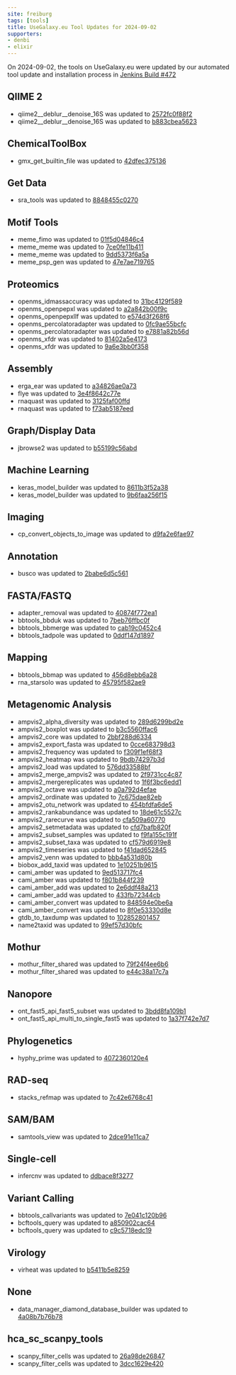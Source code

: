 ```yaml
---
site: freiburg
tags: [tools]
title: UseGalaxy.eu Tool Updates for 2024-09-02
supporters:
- denbi
- elixir
---
```


On 2024-09-02, the tools on UseGalaxy.eu were updated by our automated tool update and installation process in [Jenkins Build #472](https://build.galaxyproject.eu/job/usegalaxy-eu/job/install-tools/#472/)


## QIIME 2

- qiime2__deblur__denoise_16S was updated to [2572fc0f88f2](https://toolshed.g2.bx.psu.edu/view/q2d2/qiime2__deblur__denoise_16S/2572fc0f88f2)
- qiime2__deblur__denoise_16S was updated to [b883cbea5623](https://toolshed.g2.bx.psu.edu/view/q2d2/qiime2__deblur__denoise_16S/b883cbea5623)

## ChemicalToolBox

- gmx_get_builtin_file was updated to [42dfec375136](https://toolshed.g2.bx.psu.edu/view/chemteam/gmx_get_builtin_file/42dfec375136)

## Get Data

- sra_tools was updated to [8848455c0270](https://toolshed.g2.bx.psu.edu/view/iuc/sra_tools/8848455c0270)

## Motif Tools

- meme_fimo was updated to [01f5d04846c4](https://toolshed.g2.bx.psu.edu/view/iuc/meme_fimo/01f5d04846c4)
- meme_meme was updated to [7ce0fe11b411](https://toolshed.g2.bx.psu.edu/view/iuc/meme_meme/7ce0fe11b411)
- meme_meme was updated to [9dd5373f6a5a](https://toolshed.g2.bx.psu.edu/view/iuc/meme_meme/9dd5373f6a5a)
- meme_psp_gen was updated to [47e7ae719765](https://toolshed.g2.bx.psu.edu/view/iuc/meme_psp_gen/47e7ae719765)

## Proteomics

- openms_idmassaccuracy was updated to [31bc4129f589](https://toolshed.g2.bx.psu.edu/view/galaxyp/openms_idmassaccuracy/31bc4129f589)
- openms_openpepxl was updated to [a2a842b00f9c](https://toolshed.g2.bx.psu.edu/view/galaxyp/openms_openpepxl/a2a842b00f9c)
- openms_openpepxllf was updated to [e574d3f268f6](https://toolshed.g2.bx.psu.edu/view/galaxyp/openms_openpepxllf/e574d3f268f6)
- openms_percolatoradapter was updated to [0fc9ae55bcfc](https://toolshed.g2.bx.psu.edu/view/galaxyp/openms_percolatoradapter/0fc9ae55bcfc)
- openms_percolatoradapter was updated to [e7881a82b56d](https://toolshed.g2.bx.psu.edu/view/galaxyp/openms_percolatoradapter/e7881a82b56d)
- openms_xfdr was updated to [81402a5e4173](https://toolshed.g2.bx.psu.edu/view/galaxyp/openms_xfdr/81402a5e4173)
- openms_xfdr was updated to [9a6e3bb0f358](https://toolshed.g2.bx.psu.edu/view/galaxyp/openms_xfdr/9a6e3bb0f358)

## Assembly

- erga_ear was updated to [a34826ae0a73](https://toolshed.g2.bx.psu.edu/view/bgruening/erga_ear/a34826ae0a73)
- flye was updated to [3e4f8642c77e](https://toolshed.g2.bx.psu.edu/view/bgruening/flye/3e4f8642c77e)
- rnaquast was updated to [3125faf00ffd](https://toolshed.g2.bx.psu.edu/view/iuc/rnaquast/3125faf00ffd)
- rnaquast was updated to [f73ab5187eed](https://toolshed.g2.bx.psu.edu/view/iuc/rnaquast/f73ab5187eed)

## Graph/Display Data

- jbrowse2 was updated to [b55199c56abd](https://toolshed.g2.bx.psu.edu/view/fubar/jbrowse2/b55199c56abd)

## Machine Learning

- keras_model_builder was updated to [8611b3f52a38](https://toolshed.g2.bx.psu.edu/view/bgruening/keras_model_builder/8611b3f52a38)
- keras_model_builder was updated to [9b6faa256f15](https://toolshed.g2.bx.psu.edu/view/bgruening/keras_model_builder/9b6faa256f15)

## Imaging

- cp_convert_objects_to_image was updated to [d9fa2e6fae97](https://toolshed.g2.bx.psu.edu/view/bgruening/cp_convert_objects_to_image/d9fa2e6fae97)

## Annotation

- busco was updated to [2babe6d5c561](https://toolshed.g2.bx.psu.edu/view/iuc/busco/2babe6d5c561)

## FASTA/FASTQ

- adapter_removal was updated to [40874f772ea1](https://toolshed.g2.bx.psu.edu/view/iuc/adapter_removal/40874f772ea1)
- bbtools_bbduk was updated to [7beb76ffbc0f](https://toolshed.g2.bx.psu.edu/view/iuc/bbtools_bbduk/7beb76ffbc0f)
- bbtools_bbmerge was updated to [cab19c0452c4](https://toolshed.g2.bx.psu.edu/view/iuc/bbtools_bbmerge/cab19c0452c4)
- bbtools_tadpole was updated to [0ddf147d1897](https://toolshed.g2.bx.psu.edu/view/iuc/bbtools_tadpole/0ddf147d1897)

## Mapping

- bbtools_bbmap was updated to [456d8ebb6a28](https://toolshed.g2.bx.psu.edu/view/iuc/bbtools_bbmap/456d8ebb6a28)
- rna_starsolo was updated to [45795f582ae9](https://toolshed.g2.bx.psu.edu/view/iuc/rna_starsolo/45795f582ae9)

## Metagenomic Analysis

- ampvis2_alpha_diversity was updated to [289d6299bd2e](https://toolshed.g2.bx.psu.edu/view/iuc/ampvis2_alpha_diversity/289d6299bd2e)
- ampvis2_boxplot was updated to [b3c5560ffac6](https://toolshed.g2.bx.psu.edu/view/iuc/ampvis2_boxplot/b3c5560ffac6)
- ampvis2_core was updated to [2bbf288d6334](https://toolshed.g2.bx.psu.edu/view/iuc/ampvis2_core/2bbf288d6334)
- ampvis2_export_fasta was updated to [0cce683798d3](https://toolshed.g2.bx.psu.edu/view/iuc/ampvis2_export_fasta/0cce683798d3)
- ampvis2_frequency was updated to [f309f1ef68f3](https://toolshed.g2.bx.psu.edu/view/iuc/ampvis2_frequency/f309f1ef68f3)
- ampvis2_heatmap was updated to [9bdb74297b3d](https://toolshed.g2.bx.psu.edu/view/iuc/ampvis2_heatmap/9bdb74297b3d)
- ampvis2_load was updated to [576dd33588bf](https://toolshed.g2.bx.psu.edu/view/iuc/ampvis2_load/576dd33588bf)
- ampvis2_merge_ampvis2 was updated to [2f9731cc4c87](https://toolshed.g2.bx.psu.edu/view/iuc/ampvis2_merge_ampvis2/2f9731cc4c87)
- ampvis2_mergereplicates was updated to [1f6f3bc6edd1](https://toolshed.g2.bx.psu.edu/view/iuc/ampvis2_mergereplicates/1f6f3bc6edd1)
- ampvis2_octave was updated to [a0a792d4efae](https://toolshed.g2.bx.psu.edu/view/iuc/ampvis2_octave/a0a792d4efae)
- ampvis2_ordinate was updated to [7c675dae82eb](https://toolshed.g2.bx.psu.edu/view/iuc/ampvis2_ordinate/7c675dae82eb)
- ampvis2_otu_network was updated to [454bfdfa6de5](https://toolshed.g2.bx.psu.edu/view/iuc/ampvis2_otu_network/454bfdfa6de5)
- ampvis2_rankabundance was updated to [18de61c5527c](https://toolshed.g2.bx.psu.edu/view/iuc/ampvis2_rankabundance/18de61c5527c)
- ampvis2_rarecurve was updated to [cfa509a60770](https://toolshed.g2.bx.psu.edu/view/iuc/ampvis2_rarecurve/cfa509a60770)
- ampvis2_setmetadata was updated to [cfd7bafb820f](https://toolshed.g2.bx.psu.edu/view/iuc/ampvis2_setmetadata/cfd7bafb820f)
- ampvis2_subset_samples was updated to [f9fa155c191f](https://toolshed.g2.bx.psu.edu/view/iuc/ampvis2_subset_samples/f9fa155c191f)
- ampvis2_subset_taxa was updated to [cf579d6919e8](https://toolshed.g2.bx.psu.edu/view/iuc/ampvis2_subset_taxa/cf579d6919e8)
- ampvis2_timeseries was updated to [f41dad652845](https://toolshed.g2.bx.psu.edu/view/iuc/ampvis2_timeseries/f41dad652845)
- ampvis2_venn was updated to [bbb4a531d80b](https://toolshed.g2.bx.psu.edu/view/iuc/ampvis2_venn/bbb4a531d80b)
- biobox_add_taxid was updated to [1e10251b9615](https://toolshed.g2.bx.psu.edu/view/iuc/biobox_add_taxid/1e10251b9615)
- cami_amber was updated to [9ed513717fc4](https://toolshed.g2.bx.psu.edu/view/iuc/cami_amber/9ed513717fc4)
- cami_amber was updated to [f801b844f239](https://toolshed.g2.bx.psu.edu/view/iuc/cami_amber/f801b844f239)
- cami_amber_add was updated to [2e6ddf48a213](https://toolshed.g2.bx.psu.edu/view/iuc/cami_amber_add/2e6ddf48a213)
- cami_amber_add was updated to [433fb72344cb](https://toolshed.g2.bx.psu.edu/view/iuc/cami_amber_add/433fb72344cb)
- cami_amber_convert was updated to [848594e0be6a](https://toolshed.g2.bx.psu.edu/view/iuc/cami_amber_convert/848594e0be6a)
- cami_amber_convert was updated to [8f0e53330d8e](https://toolshed.g2.bx.psu.edu/view/iuc/cami_amber_convert/8f0e53330d8e)
- gtdb_to_taxdump was updated to [102852801457](https://toolshed.g2.bx.psu.edu/view/iuc/gtdb_to_taxdump/102852801457)
- name2taxid was updated to [99ef57d30bfc](https://toolshed.g2.bx.psu.edu/view/iuc/name2taxid/99ef57d30bfc)

## Mothur

- mothur_filter_shared was updated to [79f24f4ee6b6](https://toolshed.g2.bx.psu.edu/view/iuc/mothur_filter_shared/79f24f4ee6b6)
- mothur_filter_shared was updated to [e44c38a17c7a](https://toolshed.g2.bx.psu.edu/view/iuc/mothur_filter_shared/e44c38a17c7a)

## Nanopore

- ont_fast5_api_fast5_subset was updated to [3bdd8fa109b1](https://toolshed.g2.bx.psu.edu/view/iuc/ont_fast5_api_fast5_subset/3bdd8fa109b1)
- ont_fast5_api_multi_to_single_fast5 was updated to [1a37f742e7d7](https://toolshed.g2.bx.psu.edu/view/iuc/ont_fast5_api_multi_to_single_fast5/1a37f742e7d7)

## Phylogenetics

- hyphy_prime was updated to [4072360120e4](https://toolshed.g2.bx.psu.edu/view/iuc/hyphy_prime/4072360120e4)

## RAD-seq

- stacks_refmap was updated to [7c42e6768c41](https://toolshed.g2.bx.psu.edu/view/iuc/stacks_refmap/7c42e6768c41)

## SAM/BAM

- samtools_view was updated to [2dce91e11ca7](https://toolshed.g2.bx.psu.edu/view/iuc/samtools_view/2dce91e11ca7)

## Single-cell

- infercnv was updated to [ddbace8f3277](https://toolshed.g2.bx.psu.edu/view/iuc/infercnv/ddbace8f3277)

## Variant Calling

- bbtools_callvariants was updated to [7e041c120b96](https://toolshed.g2.bx.psu.edu/view/iuc/bbtools_callvariants/7e041c120b96)
- bcftools_query was updated to [a850902cac64](https://toolshed.g2.bx.psu.edu/view/iuc/bcftools_query/a850902cac64)
- bcftools_query was updated to [c9c5718edc19](https://toolshed.g2.bx.psu.edu/view/iuc/bcftools_query/c9c5718edc19)

## Virology

- virheat was updated to [b5411b5e8259](https://toolshed.g2.bx.psu.edu/view/iuc/virheat/b5411b5e8259)

## None

- data_manager_diamond_database_builder was updated to [4a08b7b76b78](https://toolshed.g2.bx.psu.edu/view/iuc/data_manager_diamond_database_builder/4a08b7b76b78)

## hca_sc_scanpy_tools

- scanpy_filter_cells was updated to [26a98de26847](https://toolshed.g2.bx.psu.edu/view/ebi-gxa/scanpy_filter_cells/26a98de26847)
- scanpy_filter_cells was updated to [3dcc1629e420](https://toolshed.g2.bx.psu.edu/view/ebi-gxa/scanpy_filter_cells/3dcc1629e420)

